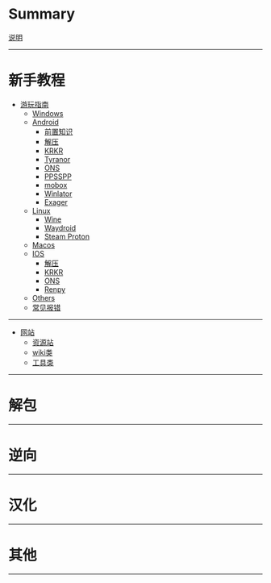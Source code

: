 # Summary

[说明](./index.md)

---

# 新手教程

- [游玩指南](./play_guide/index.md)
    - [Windows]()
    - [Android]()
        - [前置知识](./play_guide/Android/front/index.md)
        - [解压](./play_guide/Android/index.md)
        - [KRKR]()
        - [Tyranor]()
        - [ONS]()
        - [PPSSPP]()
        - [mobox]()
        - [Winlator]()
        - [Exager]()
    - [Linux]()
        - [Wine]()
        - [Waydroid]()
        - [Steam Proton]()
    - [Macos]()
    - [IOS]()
        - [解压]()
        - [KRKR]()
        - [ONS]()
        - [Renpy]()
    - [Others]()
    - [常见报错]()

---

- [网站]()
    - [资源站]()
    - [wiki类]()
    - [工具类]()

---

# 解包

---

# 逆向

---

# 汉化

---

# 其他

---